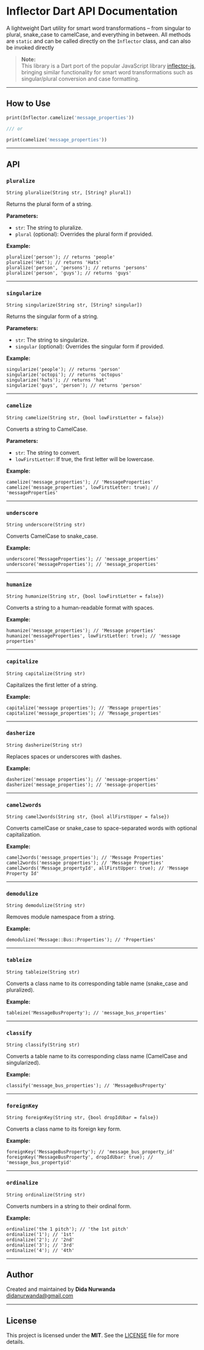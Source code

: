 # Inflector Dart API Documentation

A lightweight Dart utility for smart word transformations – from singular to plural, snake_case to camelCase, and everything in between. All methods are `static` and can be called directly on the `Inflector` class, and can also be invoked directly

> **Note:**  
> This library is a Dart port of the popular JavaScript library [inflector-js](https://www.npmjs.com/package/inflector-js), bringing similar functionality for smart word transformations such as singular/plural conversion and case formatting.

---

## How to Use

```dart
print(Inflector.camelize('message_properties'))

/// or

print(camelize('message_properties'))
```

---

## API

### `pluralize`

```
String pluralize(String str, [String? plural])
```

Returns the plural form of a string.

**Parameters:**

- `str`: The string to pluralize.
- `plural` (optional): Overrides the plural form if provided.

**Example:**

```
pluralize('person'); // returns 'people'
pluralize('Hat'); // returns 'Hats'
pluralize('person', 'persons'); // returns 'persons'
pluralize('person', 'guys'); // returns 'guys'
```

---

### `singularize`

```
String singularize(String str, [String? singular])
```

Returns the singular form of a string.

**Parameters:**

- `str`: The string to singularize.
- `singular` (optional): Overrides the singular form if provided.

**Example:**

```
singularize('people'); // returns 'person'
singularize('octopi'); // returns 'octopus'
singularize('hats'); // returns 'hat'
singularize('guys', 'person'); // returns 'person'
```

---

### `camelize`

```
String camelize(String str, {bool lowFirstLetter = false})
```

Converts a string to CamelCase.

**Parameters:**

- `str`: The string to convert.
- `lowFirstLetter`: If true, the first letter will be lowercase.

**Example:**

```
camelize('message_properties'); // 'MessageProperties'
camelize('message_properties', lowFirstLetter: true); // 'messageProperties'
```

---

### `underscore`

```
String underscore(String str)
```

Converts CamelCase to snake_case.

**Example:**

```
underscore('MessageProperties'); // 'message_properties'
underscore('messageProperties'); // 'message_properties'
```

---

### `humanize`

```
String humanize(String str, {bool lowFirstLetter = false})
```

Converts a string to a human-readable format with spaces.

**Example:**

```
humanize('message_properties'); // 'Message properties'
humanize('messageProperties', lowFirstLetter: true); // 'message properties'
```

---

### `capitalize`

```
String capitalize(String str)
```

Capitalizes the first letter of a string.

**Example:**

```
capitalize('message properties'); // 'Message properties'
capitalize('message_properties'); // 'Message_properties'
```

---

### `dasherize`

```
String dasherize(String str)
```

Replaces spaces or underscores with dashes.

**Example:**

```
dasherize('message properties'); // 'message-properties'
dasherize('message_properties'); // 'message-properties'
```

---

### `camel2words`

```
String camel2words(String str, {bool allFirstUpper = false})
```

Converts camelCase or snake_case to space-separated words with optional capitalization.

**Example:**

```
camel2words('message_properties'); // 'Message Properties'
camel2words('message properties'); // 'Message Properties'
camel2words('Message_propertyId', allFirstUpper: true); // 'Message Property Id'
```

---

### `demodulize`

```
String demodulize(String str)
```

Removes module namespace from a string.

**Example:**

```
demodulize('Message::Bus::Properties'); // 'Properties'
```

---

### `tableize`

```
String tableize(String str)
```

Converts a class name to its corresponding table name (snake_case and pluralized).

**Example:**

```
tableize('MessageBusProperty'); // 'message_bus_properties'
```

---

### `classify`

```
String classify(String str)
```

Converts a table name to its corresponding class name (CamelCase and singularized).

**Example:**

```
classify('message_bus_properties'); // 'MessageBusProperty'
```

---

### `foreignKey`

```
String foreignKey(String str, {bool dropIdUbar = false})
```

Converts a class name to its foreign key form.

**Example:**

```
foreignKey('MessageBusProperty'); // 'message_bus_property_id'
foreignKey('MessageBusProperty', dropIdUbar: true); // 'message_bus_propertyid'
```

---

### `ordinalize`

```
String ordinalize(String str)
```

Converts numbers in a string to their ordinal form.

**Example:**

```
ordinalize('the 1 pitch'); // 'the 1st pitch'
ordinalize('1'); // '1st'
ordinalize('2'); // '2nd'
ordinalize('3'); // '3rd'
ordinalize('4'); // '4th'
```

---

## Author

Created and maintained by **Dida Nurwanda**  
[didanurwanda@gmail.com](mailto:didanurwanda@gmail.com)

---

## License

This project is licensed under the **MIT**. See the [LICENSE](./LICENSE) file for more details.

